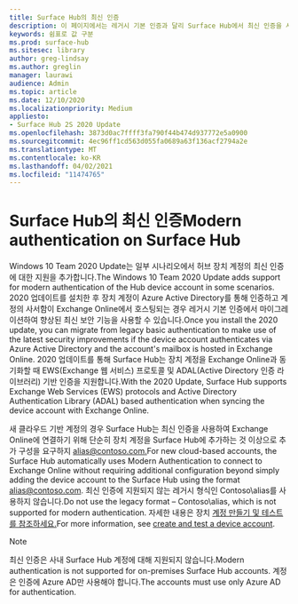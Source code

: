 ```yaml
---
title: Surface Hub의 최신 인증
description: 이 페이지에서는 레거시 기본 인증과 달리 Surface Hub에서 최신 인증을 사용하는 방법을 설명하고 있습니다.
keywords: 쉼표로 값 구분
ms.prod: surface-hub
ms.sitesec: library
author: greg-lindsay
ms.author: greglin
manager: laurawi
audience: Admin
ms.topic: article
ms.date: 12/10/2020
ms.localizationpriority: Medium
appliesto:
- Surface Hub 2S 2020 Update
ms.openlocfilehash: 3873d0ac7ffff3fa790f44b474d937772e5a0900
ms.sourcegitcommit: 4ec96ff1cd563d055fa0689a63f136acf2794a2e
ms.translationtype: MT
ms.contentlocale: ko-KR
ms.lasthandoff: 04/02/2021
ms.locfileid: "11474765"
---
```

# <a name="modern-authentication-on-surface-hub"></a><span data-ttu-id="59d30-104">Surface Hub의 최신 인증</span><span class="sxs-lookup"><span data-stu-id="59d30-104">Modern authentication on Surface Hub</span></span>

<span data-ttu-id="59d30-105">Windows 10 Team 2020 Update는 일부 시나리오에서 허브 장치 계정의 최신 인증에 대한 지원을 추가합니다.</span><span class="sxs-lookup"><span data-stu-id="59d30-105">The Windows 10 Team 2020 Update adds support for modern authentication of the Hub device account in some scenarios.</span></span> <span data-ttu-id="59d30-106">2020 업데이트를 설치한 후 장치 계정이 Azure Active Directory를 통해 인증하고 계정의 사서함이 Exchange Online에서 호스팅되는 경우 레거시 기본 인증에서 마이그레이션하여 향상된 최신 보안 기능을 사용할 수 있습니다.</span><span class="sxs-lookup"><span data-stu-id="59d30-106">Once you install the 2020 update, you can migrate from legacy basic authentication to make use of the latest security improvements if the device account authenticates via Azure Active Directory and the account's mailbox is hosted in Exchange Online.</span></span> <span data-ttu-id="59d30-107">2020 업데이트를 통해 Surface Hub는 장치 계정을 Exchange Online과 동기화할 때 EWS(Exchange 웹 서비스) 프로토콜 및 ADAL(Active Directory 인증 라이브러리) 기반 인증을 지원합니다.</span><span class="sxs-lookup"><span data-stu-id="59d30-107">With the 2020 Update, Surface Hub supports Exchange Web Services (EWS) protocols and Active Directory Authentication Library (ADAL) based authentication when syncing the device account with Exchange Online.</span></span>

<span data-ttu-id="59d30-108">새 클라우드 기반 계정의 경우 Surface Hub는 최신 인증을 사용하여 Exchange Online에 연결하기 위해 단순히 장치 계정을 Surface Hub에 추가하는 것 이상으로 추가 구성을 요구하지 [alias@contoso.com.](mailto:alias@contoso.com)</span><span class="sxs-lookup"><span data-stu-id="59d30-108">For new cloud-based accounts, the Surface Hub automatically uses Modern Authentication to connect to Exchange Online without requiring additional configuration beyond simply adding the device account to the Surface Hub using the format [alias@contoso.com](mailto:alias@contoso.com).</span></span> <span data-ttu-id="59d30-109">최신 인증에 지원되지 않는 레거시 형식인 Contoso\alias를 사용하지 않습니다.</span><span class="sxs-lookup"><span data-stu-id="59d30-109">Do not use the legacy format – Contoso\alias, which is not supported for modern authentication.</span></span> <span data-ttu-id="59d30-110">자세한 내용은 장치 [계정 만들기 및 테스트를 참조하세요.](create-and-test-a-device-account-surface-hub.md)</span><span class="sxs-lookup"><span data-stu-id="59d30-110">For more information, see [create and test a device account](create-and-test-a-device-account-surface-hub.md).</span></span>

> [!NOTE]
> <span data-ttu-id="59d30-111">최신 인증은 사내 Surface Hub 계정에 대해 지원되지 않습니다.</span><span class="sxs-lookup"><span data-stu-id="59d30-111">Modern authentication is not supported for on-premises Surface Hub accounts.</span></span> <span data-ttu-id="59d30-112">계정은 인증에 Azure AD만 사용해야 합니다.</span><span class="sxs-lookup"><span data-stu-id="59d30-112">The accounts must use only Azure AD for authentication.</span></span>
